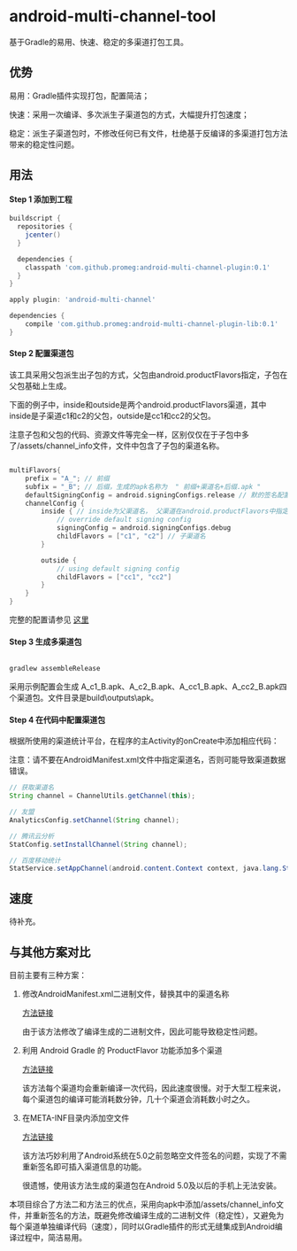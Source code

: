 # android-multi-channel-tool
基于Gradle的易用、快速、稳定的多渠道打包工具。

## 优势
易用：Gradle插件实现打包，配置简洁；

快速：采用一次编译、多次派生子渠道包的方式，大幅提升打包速度；

稳定：派生子渠道包时，不修改任何已有文件，杜绝基于反编译的多渠道打包方法带来的稳定性问题。

## 用法

#### Step 1  添加到工程

```groovy
buildscript {
  repositories {
    jcenter()
  }

  dependencies {
    classpath 'com.github.promeg:android-multi-channel-plugin:0.1'
  }
}

apply plugin: 'android-multi-channel'

dependencies {
    compile 'com.github.promeg:android-multi-channel-plugin-lib:0.1'
}

```

#### Step 2  配置渠道包

该工具采用父包派生出子包的方式，父包由android.productFlavors指定，子包在父包基础上生成。

下面的例子中，inside和outside是两个android.productFlavors渠道，其中inside是子渠道c1和c2的父包，outside是cc1和cc2的父包。

注意子包和父包的代码、资源文件等完全一样，区别仅仅在于子包中多了/assets/channel_info文件，文件中包含了子包的渠道名称。

```groovy

multiFlavors{
    prefix = "A_"; // 前缀
    subfix = "_B"; // 后缀，生成的apk名称为  " 前缀+渠道名+后缀.apk "
    defaultSigningConfig = android.signingConfigs.release // 默的签名配置
    channelConfig {
        inside { // inside为父渠道名， 父渠道在android.productFlavors中指定
            // override default signing config
            signingConfig = android.signingConfigs.debug
            childFlavors = ["c1", "c2"] // 子渠道名
        }

        outside {
            // using default signing config
            childFlavors = ["cc1", "cc2"]
        }
    }
}

```

完整的配置请参见 [这里](https://github.com/promeG/android-multi-channel-tool/blob/master/example/build.gradle)

#### Step 3  生成多渠道包

``` groovy

gradlew assembleRelease

```

采用示例配置会生成 A_c1_B.apk、A_c2_B.apk、A_cc1_B.apk、A_cc2_B.apk四个渠道包。文件目录是build\outputs\apk。

#### Step 4  在代码中配置渠道包

根据所使用的渠道统计平台，在程序的主Activity的onCreate中添加相应代码：

注意：请不要在AndroidManifest.xml文件中指定渠道名，否则可能导致渠道数据错误。

```java
// 获取渠道名
String channel = ChannelUtils.getChannel(this);

// 友盟
AnalyticsConfig.setChannel(String channel);

// 腾讯云分析
StatConfig.setInstallChannel(String channel);

// 百度移动统计
StatService.setAppChannel(android.content.Context context, java.lang.String appChannel, boolean saveChannelWithCode);

```

## 速度

待补充。

## 与其他方案对比

目前主要有三种方案：

1. 修改AndroidManifest.xml二进制文件，替换其中的渠道名称

   [方法链接](https://github.com/umeng/umeng-muti-channel-build-tool)
  
   由于该方法修改了编译生成的二进制文件，因此可能导致稳定性问题。 

2. 利用 Android Gradle 的 ProductFlavor 功能添加多个渠道

   [方法链接](https://github.com/umeng/umeng-muti-channel-build-tool/tree/master/Gradle)
   
   该方法每个渠道均会重新编译一次代码，因此速度很慢。对于大型工程来说，每个渠道包的编译可能消耗数分钟，几十个渠道会消耗数小时之久。 

3. 在META-INF目录内添加空文件

   [方法链接](http://tech.meituan.com/mt-apk-packaging.html)
   
   该方法巧妙利用了Android系统在5.0之前忽略空文件签名的问题，实现了不需重新签名即可插入渠道信息的功能。
   
   很遗憾，使用该方法生成的渠道包在Android 5.0及以后的手机上无法安装。
   

本项目综合了方法二和方法三的优点，采用向apk中添加/assets/channel_info文件，并重新签名的方法，既避免修改编译生成的二进制文件（稳定性），又避免为每个渠道单独编译代码（速度），同时以Gradle插件的形式无缝集成到Android编译过程中，简洁易用。



